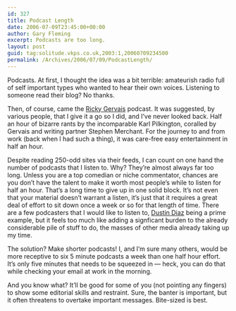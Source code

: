 ```yaml
---
id: 327
title: Podcast Length
date: 2006-07-09T23:45:00+00:00
author: Gary Fleming
excerpt: Podcasts are too long.
layout: post
guid: tag:solitude.vkps.co.uk,2003:1,20060709234500
permalink: /Archives/2006/07/09/PodcastLength/
---
```

Podcasts. At first, I thought the idea was a bit terrible: amateurish radio full of self important types who wanted to hear their own voices. Listening to someone read their blog? No thanks.

Then, of course, came the [Ricky Gervais](http://www.rickygervais.com) podcast. It was suggested, by various people, that I give it a go so I did, and I&#8217;ve never looked back. Half an hour of bizarre rants by the incomparable Karl Pilkington, coralled by Gervais and writing partner Stephen Merchant. For the journey to and from work (back when I had such a thing), it was care-free easy entertainment in half an hour.

Despite reading 250-odd sites via their feeds, I can count on one hand the number of podcasts that I listen to. Why? They&#8217;re almost always far too long. Unless you are a top comedian or niche commentator, chances are you don&#8217;t have the talent to make it worth most people&#8217;s while to listen for half an hour. That&#8217;s a long time to give up in one solid block. It&#8217;s not even that your material doesn&#8217;t warrant a listen, it&#8217;s just that it requires a great deal of effort to sit down once a week or so for that length of time. There are a few podcasters that I would like to listen to, [Dustin Diaz](http://www.dustindiaz.com) being a prime example, but it feels too much like adding a signficant burden to the already considerable pile of stuff to do, the masses of other media already taking up my time.

The solution? Make shorter podcasts! I, and I&#8217;m sure many others, would be more receptive to six 5 minute podcasts a week than one half hour effort. It&#8217;s only five minutes that needs to be squeezed in &#8212; heck, you can do that while checking your email at work in the morning.

And you know what? It&#8217;ll be good for some of you (not pointing any fingers) to show some editorial skills and restraint. Sure, the banter is important, but it often threatens to overtake important messages. Bite-sized is best.